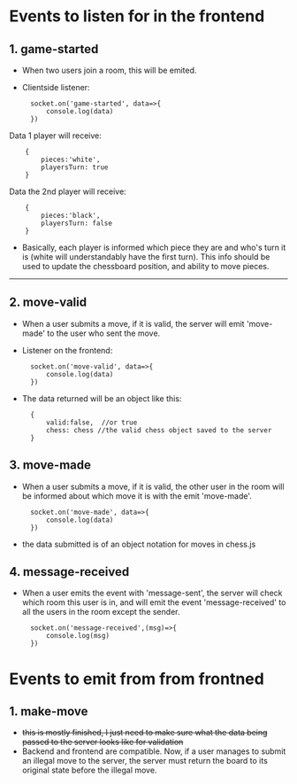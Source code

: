 # Events to listen for in the frontend
## 1. game-started
- When two users join a room, this will be emited. 
- Clientside listener:
    
        socket.on('game-started', data=>{
            console.log(data)
        })

Data 1 player will receive:

        {
            pieces:'white',
            playersTurn: true
        }

Data the 2nd player will receive:

        {
            pieces:'black',
            playersTurn: false
        }

- Basically, each player is informed which piece they are and who's turn it is (white will understandably have the first turn). This info should be used to update the chessboard position, and ability to move pieces.

---

## 2. move-valid
- When a user submits a move, if it is valid, the server will emit 'move-made' to the user who sent the move. 
- Listener on the frontend:

        socket.on('move-valid', data=>{
            console.log(data) 
        })
- The data returned will be an object like this:  
        
        {
            valid:false,  //or true
            chess: chess //the valid chess object saved to the server
        }

## 3. move-made
- When a user submits a move, if it is valid, the other user in the room will be informed about which move it is with the emit 'move-made'.

        socket.on('move-made', data=>{
            console.log(data)
        })

- the data submitted is of an object notation for moves in chess.js

## 4. message-received
- When a user emits the event with 'message-sent', the server will check which room this user is in, and will emit the event 'message-received' to all the users in the room except the sender.

        socket.on('message-received',(msg)=>{
            console.log(msg)
        })

# Events to emit from from frontned
## 1. make-move
-  <del>this is mostly finished, I just need to make sure what the data being passed to the server looks like for validation</del>
- Backend and frontend are compatible. Now, if a user manages to submit an illegal move to the server, the server must return the board to its original state before the illegal move.